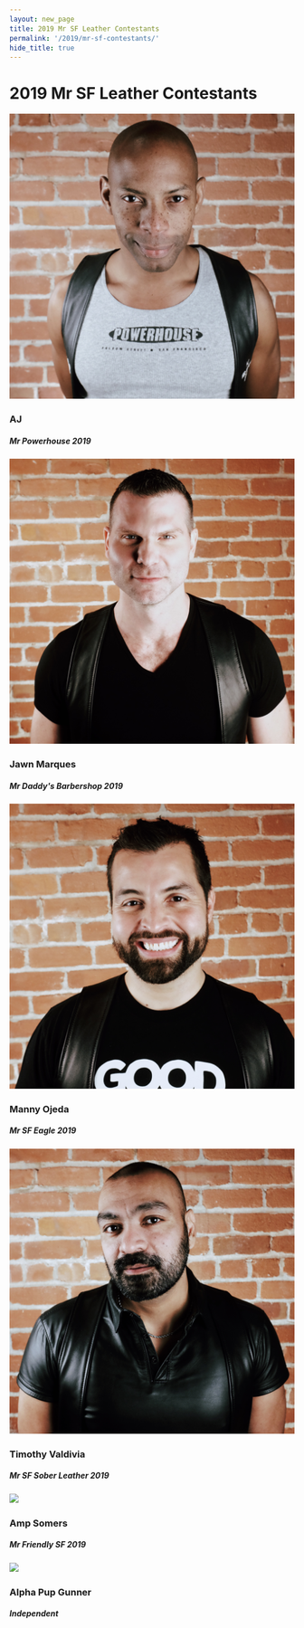 ```yaml
---
layout: new_page
title: 2019 Mr SF Leather Contestants
permalink: '/2019/mr-sf-contestants/'
hide_title: true
---
```


# 2019 Mr SF Leather Contestants

<div class="row mt-5">
  <div class="col-6 col-md-3">
    <img src="/images/2019/mr/aj.jpg" class="img-fluid"/>
    <h3 class="mt-2"> AJ </h3>
    <h5 class="mb-5"> Mr Powerhouse 2019  </h5>
  </div>
  <div class="col-6 col-md-3">
    <img src="/images/2019/mr/jawn.jpg" class="img-fluid"/>
    <h3 class="mt-2"> Jawn Marques </h3>
    <h5 class="mb-5"> Mr Daddy's Barbershop 2019 </h5>
  </div>
  <div class="col-6 col-md-3">
    <img src="/images/2019/mr/manuel.jpg" class="img-fluid"/>
    <h3 class="mt-2"> Manny Ojeda </h3>
    <h5 class="mb-5"> Mr SF Eagle 2019 </h5>
  </div>
  <div class="col-6 col-md-3">
    <img src="/images/2019/mr/tim.jpg" class="img-fluid"/>
    <h3 class="mt-2"> Timothy Valdivia </h3>
    <h5 class="mb-5"> Mr SF Sober Leather 2019 </h5>
  </div>
  <div class="col-md-3">
    <img src="/images/2019/mr/amp.png" class="img-fluid"/>
    <h3 class="mt-2"> Amp Somers  </h3>
    <h5 class="mb-5"> Mr Friendly SF 2019 </h5>
  </div>
  <div class="col-md-3">
    <img src="/images/2019/mr/gunner.png" class="img-fluid"/>
    <h3 class="mt-2"> Alpha Pup Gunner </h3>
    <h5 class="mb-5"> Independent </h5>
  </div>
</div>
